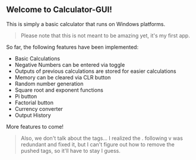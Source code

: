 ## Welcome to Calculator-GUI!
This is simply a basic calculator that runs on Windows platforms. 

>Please note that this is not meant to be amazing yet, it's my first app.

So far, the following features have been implemented: 

 - Basic Calculations 
 - Negative Numbers can be entered via toggle
 - Outputs of previous calculations are stored for easier calculations
 - Memory can be cleared via CLR button
 - Random number generation 
 - Square root and exponent functions
 - Pi button
 - Factorial button
 - Currency converter
 - Output History
 
 More features to come! 
 
 
 
 
 
 
 
>Also, we don't talk about the tags... I realized the . following v was redundant and fixed it, but I can't figure out how to remove the pushed tags, so it'll have to stay I guess. 
